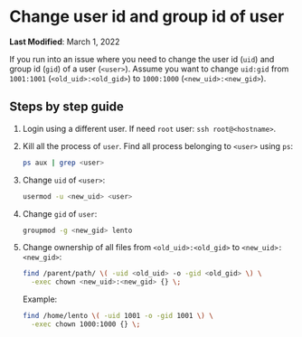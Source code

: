 # Change user id and group id of user

**Last Modified**: March 1, 2022


If you run into an issue where you need to change the user id (`uid`) and group id (`gid`) of a user (`<user>`). Assume you want to change `uid:gid` from `1001:1001` (`<old_uid>:<old_gid>`) to `1000:1000` (`<new_uid>:<new_gid>`).

## Steps by step guide

1. Login using a different user. If need `root` user: `ssh root@<hostname>`.

2. Kill all the process of `user`. Find all process belonging to `<user>` using `ps`:

    ```bash
    ps aux | grep <user>
    ```

3. Change `uid` of `<user>`:

    ```bash
    usermod -u <new_uid> <user>
    ```

4. Change `gid` of `user`:

    ```bash
    groupmod -g <new_gid> lento
    ```

5. Change ownership of all files from `<old_uid>:<old_gid>` to `<new_uid>:<new_gid>`:

    ```bash
    find /parent/path/ \( -uid <old_uid> -o -gid <old_gid> \) \
      -exec chown <new_uid>:<new_gid> {} \;
    ```

    Example:

    ```bash
    find /home/lento \( -uid 1001 -o -gid 1001 \) \
      -exec chown 1000:1000 {} \;
    ```
